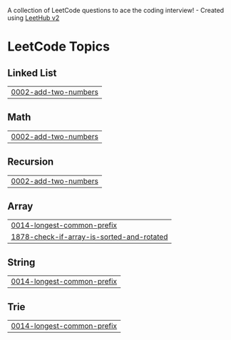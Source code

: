 A collection of LeetCode questions to ace the coding interview! - Created using [LeetHub v2](https://github.com/arunbhardwaj/LeetHub-2.0)
<!---LeetCode Topics Start-->
# LeetCode Topics
## Linked List
|  |
| ------- |
| [0002-add-two-numbers](https://github.com/SathishTECHY/LeetCode/tree/master/0002-add-two-numbers) |
## Math
|  |
| ------- |
| [0002-add-two-numbers](https://github.com/SathishTECHY/LeetCode/tree/master/0002-add-two-numbers) |
## Recursion
|  |
| ------- |
| [0002-add-two-numbers](https://github.com/SathishTECHY/LeetCode/tree/master/0002-add-two-numbers) |
## Array
|  |
| ------- |
| [0014-longest-common-prefix](https://github.com/SathishTECHY/LeetCode/tree/master/0014-longest-common-prefix) |
| [1878-check-if-array-is-sorted-and-rotated](https://github.com/SathishTECHY/LeetCode/tree/master/1878-check-if-array-is-sorted-and-rotated) |
## String
|  |
| ------- |
| [0014-longest-common-prefix](https://github.com/SathishTECHY/LeetCode/tree/master/0014-longest-common-prefix) |
## Trie
|  |
| ------- |
| [0014-longest-common-prefix](https://github.com/SathishTECHY/LeetCode/tree/master/0014-longest-common-prefix) |
<!---LeetCode Topics End-->